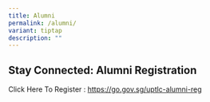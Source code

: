 ```yaml
---
title: Alumni
permalink: /alumni/
variant: tiptap
description: ""
---
```

<h2>Stay Connected: Alumni Registration</h2>
<p>Click Here To Register : <a href="https://form.gov.sg/68b7cbbb8f4895f4539770a0" rel="noopener nofollow" target="_blank">https://go.gov.sg/uptlc-alumni-reg</a>
</p>